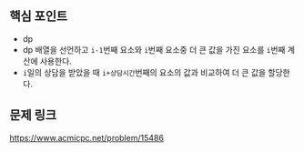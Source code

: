 ## 핵심 포인트

- dp
- dp 배열을 선언하고 `i-1`번째 요소와 `i`번째 요소중 더 큰 값을 가진 요소를 `i`번째 계산에 사용한다.
- `i`일의 상담을 받았을 때 `i+상담시간`번째의 요소의 값과 비교하여 더 큰 값을 할당한다.

## 문제 링크

https://www.acmicpc.net/problem/15486
